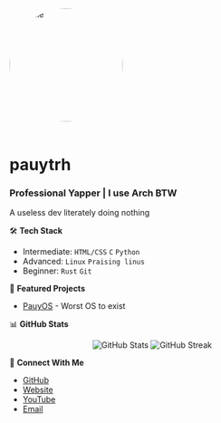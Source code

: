 <img src="https://github.com/pauytrh2.png" alt="Profile" width="200" height="200" style="border-radius: 50%; margin-bottom: 20px;">

# pauytrh
### Professional Yapper | I use Arch BTW

A useless dev literately doing nothing

🛠️ **Tech Stack**
- Intermediate: `HTML/CSS` `C` `Python`
- Advanced: `Linux` `Praising linus`
- Beginner: `Rust` `Git`

🔭 **Featured Projects**
- [PauyOS](https://github.com/pauytrh2/PauyOS_reimagined/) - Worst OS to exist

📊 **GitHub Stats**
<p align="center">
  <img src="https://github-readme-stats.vercel.app/api?username=pauytrh2&show_icons=true&theme=dark" alt="GitHub Stats" />
  <img src="https://github-readme-streak-stats.herokuapp.com/?user=pauytrh2&theme=dark" alt="GitHub Streak" />
</p>

🤝 **Connect With Me**
- [GitHub](https://github.com/pauytrh2)
- [Website](pauytrh.github.io/my-website1)
- [YouTube](youtube.com/@pauytrh)
- [Email](mailto:pauytrh@gmail.com)
